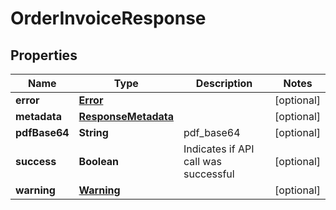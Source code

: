 
# OrderInvoiceResponse

## Properties
Name | Type | Description | Notes
------------ | ------------- | ------------- | -------------
**error** | [**Error**](Error.md) |  |  [optional]
**metadata** | [**ResponseMetadata**](ResponseMetadata.md) |  |  [optional]
**pdfBase64** | **String** | pdf_base64 |  [optional]
**success** | **Boolean** | Indicates if API call was successful |  [optional]
**warning** | [**Warning**](Warning.md) |  |  [optional]



